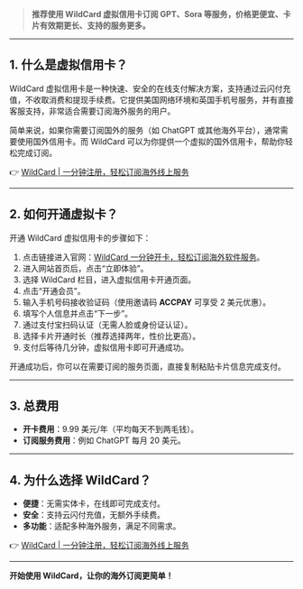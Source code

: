 > **推荐使用 WildCard 虚拟信用卡订阅 GPT、Sora 等服务，价格更便宜、卡片有效期更长、支持的服务更多。**

---

## 1. 什么是虚拟信用卡？

WildCard 虚拟信用卡是一种快速、安全的在线支付解决方案，支持通过云闪付充值，不收取消费和提现手续费。它提供美国网络环境和英国手机号服务，并有直接客服支持，非常适合需要订阅海外服务的用户。

简单来说，如果你需要订阅国外的服务（如 ChatGPT 或其他海外平台），通常需要使用国外信用卡。而 WildCard 可以为你提供一个虚拟的国外信用卡，帮助你轻松完成订阅。

👉 [WildCard | 一分钟注册，轻松订阅海外线上服务](https://bit.ly/bewildcard)

---

## 2. 如何开通虚拟卡？

开通 WildCard 虚拟信用卡的步骤如下：

1. 点击链接进入官网：[WildCard 一分钟开卡，轻松订阅海外软件服务](https://bit.ly/bewildcard)。
2. 进入网站首页后，点击“立即体验”。
3. 选择 WildCard 栏目，进入虚拟信用卡开通页面。
4. 点击“开通会员”。
5. 输入手机号码接收验证码（使用邀请码 **ACCPAY** 可享受 2 美元优惠）。
6. 填写个人信息并点击“下一步”。
7. 通过支付宝扫码认证（无需人脸或身份证认证）。
8. 选择卡片开通时长（推荐选择两年，性价比更高）。
9. 支付后等待几分钟，虚拟信用卡即可开通成功。

开通成功后，你可以在需要订阅的服务页面，直接复制粘贴卡片信息完成支付。

---

## 3. 总费用

- **开卡费用**：9.99 美元/年（平均每天不到两毛钱）。
- **订阅服务费用**：例如 ChatGPT 每月 20 美元。

---

## 4. 为什么选择 WildCard？

- **便捷**：无需实体卡，在线即可完成支付。
- **安全**：支持云闪付充值，无额外手续费。
- **多功能**：适配多种海外服务，满足不同需求。

👉 [WildCard | 一分钟注册，轻松订阅海外线上服务](https://bit.ly/bewildcard)

---

**开始使用 WildCard，让你的海外订阅更简单！**
